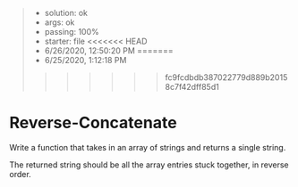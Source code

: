 <!-- BEGIN REPORT -->
> - solution: ok 
> - args: ok 
> - passing: 100% 
> - starter: file 
<<<<<<< HEAD
> - 6/26/2020, 12:50:20 PM
=======
> - 6/25/2020, 1:12:18 PM
>>>>>>> fc9fcdbdb387022779d889b20158c7f42dff85d1
<!-- END REPORT -->

# Reverse-Concatenate

Write a function that takes in an array of strings and returns a single string.

The returned string should be all the array entries stuck together, in reverse order.

